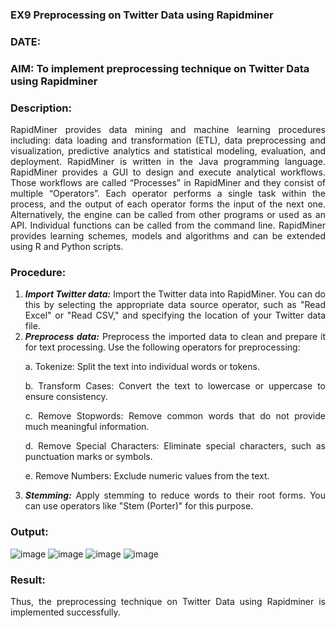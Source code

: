 ### EX9 Preprocessing on Twitter Data using Rapidminer
### DATE: 
### AIM: To implement preprocessing technique on Twitter Data using Rapidminer
### Description: 
<div align = "justify">
RapidMiner provides data mining and machine learning procedures including: data loading and transformation (ETL), data preprocessing and visualization, 
predictive analytics and statistical modeling, evaluation, and deployment. RapidMiner is written in the Java programming language. 
RapidMiner provides a GUI to design and execute analytical workflows. Those workflows are called “Processes” in RapidMiner and they consist of multiple “Operators”. 
Each operator performs a single task within the process, and the output of each operator forms the input of the next one. Alternatively, the engine can be called from 
other programs or used as an API. Individual functions can be called from the command line. 
RapidMiner provides learning schemes, models and algorithms and can be extended using R and Python scripts.

### Procedure:
1) ***Import Twitter data:*** Import the Twitter data into RapidMiner. You can do this by selecting the appropriate
data source operator, such as "Read Excel" or "Read CSV," and specifying the location of your Twitter data
file.
2) ***Preprocess data:*** Preprocess the imported data to clean and prepare it for text processing. Use the following
operators for preprocessing:
    <p>a. Tokenize: Split the text into individual words or tokens.
    <p>b. Transform Cases: Convert the text to lowercase or uppercase to ensure consistency.
    <p>c. Remove Stopwords: Remove common words that do not provide much meaningful information.
    <p>d. Remove Special Characters: Eliminate special characters, such as punctuation marks or symbols.
    <p>e. Remove Numbers: Exclude numeric values from the text.
3) ***Stemming:*** Apply stemming to reduce words to their root forms. You can use operators like "Stem (Porter)"
for this purpose.


### Output:
![image](https://github.com/varalakshmi1084/WDM_EXP9/assets/94426323/13fd0db5-57ee-43b9-a0ce-8c6785fea3ca)
![image](https://github.com/varalakshmi1084/WDM_EXP9/assets/94426323/7a9d4344-eaff-4839-a08e-49477c91fd60)
![image](https://github.com/varalakshmi1084/WDM_EXP9/assets/94426323/2d31e61c-da37-4853-92c7-1561b939cb77)
![image](https://github.com/varalakshmi1084/WDM_EXP9/assets/94426323/b8f3e76c-986e-48ee-8b3b-3b2307850339)

### Result:
Thus, the preprocessing technique on Twitter Data using Rapidminer is implemented successfully.
